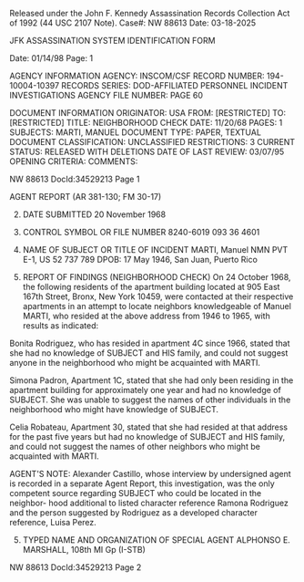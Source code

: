 Released under the John F. Kennedy
Assassination Records Collection Act of
1992 (44 USC 2107 Note). Case#: NW 88613
Date: 03-18-2025

JFK ASSASSINATION SYSTEM
IDENTIFICATION FORM

Date: 01/14/98
Page: 1

AGENCY INFORMATION
AGENCY: INSCOM/CSF
RECORD NUMBER: 194-10004-10397
RECORDS SERIES: DOD-AFFILIATED PERSONNEL INCIDENT INVESTIGATIONS
AGENCY FILE NUMBER: PAGE 60

DOCUMENT INFORMATION
ORIGINATOR: USA
FROM: [RESTRICTED]
TO: [RESTRICTED]
TITLE: NEIGHBORHOOD CHECK
DATE: 11/20/68
PAGES: 1
SUBJECTS: MARTI, MANUEL
DOCUMENT TYPE: PAPER, TEXTUAL DOCUMENT
CLASSIFICATION: UNCLASSIFIED
RESTRICTIONS: 3
CURRENT STATUS: RELEASED WITH DELETIONS
DATE OF LAST REVIEW: 03/07/95
OPENING CRITERIA:
COMMENTS:

NW 88613 DocId:34529213 Page 1

AGENT REPORT
(AR 381-130; FM 30-17)

2. DATE SUBMITTED
20 November 1968
3. CONTROL SYMBOL OR FILE NUMBER
8240-6019
093 36 4601
1. NAME OF SUBJECT OR TITLE OF INCIDENT
MARTI, Manuel NMN
PVT E-1, US 52 737 789
DPOB: 17 May 1946, San Juan, Puerto Rico

4. REPORT OF FINDINGS
(NEIGHBORHOOD CHECK) On 24 October 1968, the following
residents of the apartment building located at 905 East 167th Street,
Bronx, New York 10459, were contacted at their respective apartments in
an attempt to locate neighbors knowledgeable of Manuel MARTI, who resided
at the above address from 1946 to 1965, with results as indicated:

Bonita Rodriguez, who has resided in apartment 4C since 1966,
stated that she had no knowledge of SUBJECT and HIS family, and could not
suggest anyone in the neighborhood who might be acquainted with MARTI.

Simona Padron, Apartment 1C, stated that she had only been
residing in the apartment building for approximately one year and had no
knowledge of SUBJECT. She was unable to suggest the names of other
individuals in the neighborhood who might have knowledge of SUBJECT.

Celia Robateau, Apartment 30, stated that she had resided at
that address for the past five years but had no knowledge of SUBJECT and
HIS family, and could not suggest the names of other neighbors who might
be acquainted with MARTI.

AGENT'S NOTE: Alexander Castillo, whose interview by undersigned
agent is recorded in a separate Agent Report, this investigation, was the
only competent source regarding SUBJECT who could be located in the neighbor-
hood additional to listed character reference Ramona Rodriguez and the person
suggested by Rodriguez as a developed character reference, Luisa Perez.

5. TYPED NAME AND ORGANIZATION OF SPECIAL AGENT
ALPHONSO E. MARSHALL, 108th MI Gp (I-STB)

NW 88613 DocId:34529213 Page 2
